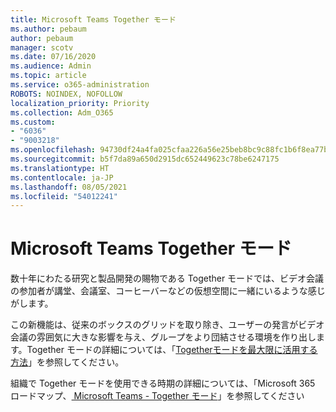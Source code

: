 ```yaml
---
title: Microsoft Teams Together モード
ms.author: pebaum
author: pebaum
manager: scotv
ms.date: 07/16/2020
ms.audience: Admin
ms.topic: article
ms.service: o365-administration
ROBOTS: NOINDEX, NOFOLLOW
localization_priority: Priority
ms.collection: Adm_O365
ms.custom:
- "6036"
- "9003218"
ms.openlocfilehash: 94730df24a4fa025cfaa226a56e25beb8bc9c88fc1b6f8ea77bc6e97ee7c73f8
ms.sourcegitcommit: b5f7da89a650d2915dc652449623c78be6247175
ms.translationtype: HT
ms.contentlocale: ja-JP
ms.lasthandoff: 08/05/2021
ms.locfileid: "54012241"
---
```

# <a name="microsoft-teams-together-mode"></a>Microsoft Teams Together モード

数十年にわたる研究と製品開発の賜物である Together モードでは、ビデオ会議の参加者が講堂、会議室、コーヒーバーなどの仮想空間に一緒にいるような感じがします。 

この新機能は、従来のボックスのグリッドを取り除き、ユーザーの発言がビデオ会議の雰囲気に大きな影響を与え、グループをより団結させる環境を作り出します。Together モードの詳細については、「[Togetherモードを最大限に活用する方法](https://techcommunity.microsoft.com/t5/microsoft-teams-blog/how-to-get-the-most-from-together-mode/ba-p/1509496)」を参照してください。  

組織で Together モードを使用できる時期の詳細については、「Microsoft 365 ロードマップ、[ Microsoft Teams - Together モード](https://www.microsoft.com/microsoft-365/roadmap?featureid=65942)」を参照してください